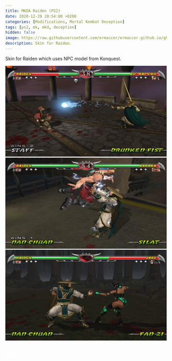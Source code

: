```yaml
---
title: MKDA Raiden (PS2)
date: 2020-12-28 20:54:00 +0200
categories: [Modifications, Mortal Kombat Deception]
tags: [ps2, mk, mkd, deception]   
hidden: false
image: https://raw.githubusercontent.com/ermaccer/ermaccer.github.io/gh-pages/assets/mods/mkd/mkdaraiden/1.jpg
description: Skin for Raiden.
---
```


Skin for Raiden which uses NPC model from Konquest.

![Preview](https://raw.githubusercontent.com/ermaccer/ermaccer.github.io/gh-pages/assets/mods/mkd/mkdaraiden/1.jpg)
![Preview](https://raw.githubusercontent.com/ermaccer/ermaccer.github.io/gh-pages/assets/mods/mkd/mkdaraiden/2.jpg)
![Preview](https://raw.githubusercontent.com/ermaccer/ermaccer.github.io/gh-pages/assets/mods/mkd/mkdaraiden/3.jpg)



<a class="btn btn-block btn-dark bg-dark text-gray btn-lg" style="color: white;" href="https://drive.google.com/file/d/13p7BC2-7TGgbseB7--XUq73mD0puLo13/view?usp=sharing" role="button">
<i class="fas fa-download"></i>
Download
</a>
<br>
<a class="btn btn-block btn-dark bg-dark text-gray btn-lg" style="color: white;" href="https://ermaccer.github.io/posts/how-to-install-mk-ps2-mods/" role="button">
<i class="fas fa-cog"></i>
Guide
</a>


